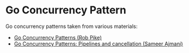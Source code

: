 # Go Concurrency Pattern

Go concurrency patterns taken from various materials:
- [Go Concurrency Patterns (Rob Pike)](https://www.youtube.com/watch?v=f6kdp27TYZs&t=1021s)
- [Go Concurrency Patterns: Pipelines and cancellation (Sameer Ajmani)](https://blog.golang.org/pipelines)
